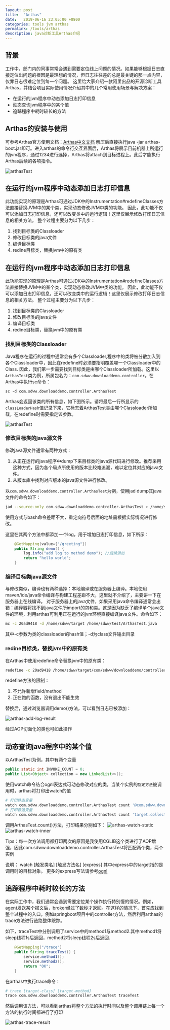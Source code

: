 ```yaml
---
layout: post
title:  "Arthas"
date:   2019-06-16 23:05:00 +0800
categories: tools jvm arthas
permalink: /tools/arthas
description: java诊断工具Arthas介绍
---
```


## 背景
工作中，部门内的同事常常会遇到需要定位线上问题的情况。如果能够根据日志直接定位出问题的根因是最理想的情况，但日志往往差的总是最关键的那一点内容，仅靠日志很难定位到每一个问题。
这里给大家介绍一款阿里出品的开源诊断工具Arthas，并结合项目实际使用情况介绍其中的几个常用使用场景与解决方案：

 - 在运行的jvm程序中动态添加日志打印信息
 - 动态查询jvm程序中的某个值
 - 追踪程序中耗时较长的方法

## Arthas的安装与使用
可参考Arthas官方使用文档：[Arthas中文文档](https://alibaba.github.io/arthas/)
解压后直接执行java -jar arthas-boot.jar即可。进入arthas的命令行交互界面后，Arthas将展示目前机器上所运行的jvm程序，通过1234进行选择，Arthas将attach到目标进程上。此后才能执行Arthas后续的各项指令。

![arthasTest](../resources/img/arthas-attach.png)

## 在运行的jvm程序中动态添加日志打印信息
此功能实现的原理是Arthas可通过JDK中的Instrumentation#redefineClasses方法直接替换JVM中的某个类，实现动态修改JVM中类的功能。
因此，此功能不仅可以添加日志打印信息，还可以改变类中的运行逻辑！这里仅展示修改打印日志信息的相关方法。
整个过程主要分为以下几步：

1. 找到目标类的Classloader
2. 修改目标类的java文件
3. 编译目标类
4. redine目标类，替换jvm中的原有类

## 在运行的jvm程序中动态添加日志打印信息
此功能实现的原理是Arthas可通过JDK中的Instrumentation#redefineClasses方法直接替换JVM中的某个类，实现动态修改JVM中类的功能。
因此，此功能不仅可以添加日志打印信息，还可以改变类中的运行逻辑！这里仅展示修改打印日志信息的相关方法。
整个过程主要分为以下几步：

1. 找到目标类的Classloader
2. 修改目标类的java文件
3. 编译目标类
4. redine目标类，替换jvm中的原有类

### 找到目标类的Classloader
Java程序在运行的过程中通常会有多个Classloader,程序中的类将被分散加入到各个Classloader中，因此在redefine时必须要指明覆盖哪一个Classloader中的Class.
因此，我们第一步需要找到目标类是由哪个Classloader所加载。这里以`ArthasTest`类为例，所属包名为：`com.sdww.downloaddemo.controller`。在Arthas中执行sc命令：
```
sc -d com.sdww.downloaddemo.controller.ArthasTest
```
Arthas会返回该类的所有信息，如下图所示。请将最后一行所显示的`classLoaderHash`值记录下来，它标志着ArthasTest类由哪个Classloader所加载，在redefine时需要指定该参数。

![arthasTest](../resources/img/arthas-class-info.png)

### 修改目标类的java源文件
修改java源文件通常有两种方式：

1. 从正在运行的java程序中dump下来目标类的java源代码进行修改。推荐采用这种方式，因为各个局点所使用的版本比较难追溯，难以定位其对应的java文件。
2. 从版本库中找到对应版本的java源文件进行修改。

以`com.sdww.downloaddemo.controller.ArthasTest`为例，使用jad dump其java文件的命令如下：
``` bash
jad --source-only com.sdww.downloaddemo.controller.ArthasTest > /home/sdww/test/ArthasTest.java
```
使用方式与bash命令差距不大，重定向符号后面的地址需根据实际情况进行修改。

这里在其两个方法中都添加一个log，用于增加日志打印信息，如下所示：
```java
    @GetMapping(value={"/greeting"})
    public String demo() {
        log.info("add log to method demo"); //后续添加
        return "hello world";
    }
```

### 编译目标类java源文件
与修改类似，编译也有两种选择：本地编译或在服务器上编译。本地使用maven/ide/java命令编译与构建工程差距不大，这里就不介绍了，主要讲一下在服务器上在线编译。
对于服务器上的java文件，如果采用java命令编译通常会出错：编译器将找不到java文件所import的包和类。这是因为缺乏了编译单个java文件的环境，利用arthas可利用正在运行的jvm环境直接编译java文件。命令如下：
``` bash
mc -c 20ad9418 -d /home/sdww/target /home/sdww/test/ArthasTest.java
```
其中-c参数为类的classloader的hash值；-d为class文件输出目录

### redine目标类，替换jvm中的原有类
在Arthas中使用redefine命令替换jvm中的原有类：
``` bash
redefine -c 20ad9418 /home/sdww/target/com/sdww/downloaddemo/controller/ArthasTest.class
```
redefine方法的限制：

1. 不允许新增field/method
2. 正在跑的函数，没有退出不能生效

替换后，通过浏览器调用demo()方法，可以看到日志已被添加：

![arthas-add-log-result](../resources/img/arthas-add-log-result.png)

经过AOP切面化的类也可如此操作

## 动态查询java程序中的某个值
以ArthasTest为例，其中有两个变量
``` java
public static int INVOKE_COUNT = 0;
public List<Object> collection = new LinkedList<>();
```
使用watch命令结合ognl表达式可动态修改对应的类，当某个实例的`指定方法`被调用时，arthas将打印出watch的值
``` bash
# 打印静态变量
watch com.sdww.downloaddemo.controller.ArthasTest count '@com.sdww.downloaddemo.controller.ArthasTest@INVOKE_COUNT'
# 打印普通变量
watch com.sdww.downloaddemo.controller.ArthasTest count 'target.collection'
```
调用ArthasTest.count()方法，打印结果分别如下：
![arthas-watch-static](../resources/img/arthas-watch-static.png)
![arthas-watch-inner](../resources/img/arthas-watch-inner.png)

Tips：每一次方法调用都打印两次的原因是我使用CGLIB这个类进行了AOP增强，因此com.sdww.downloaddemo.controller.ArthasTest将匹配两个类，两个实例

说明：
watch [触发类名] [触发方法名] [express]
其中express中的target指的是调用时的目标对象。
更多的express写法请参考[ognl](https://commons.apache.org/proper/commons-ognl/language-guide.html)

## 追踪程序中耗时较长的方法
在实际工作中，我们通常会遇到需要定位某个操作执行特别慢的情况。例如，agent发送某个报文后，broker经过了数秒才返回。在这样的情况下，首先应找到整个过程中的入口，例如springboot项目中的controller方法，然后利用arthas的trace方法进行链路整体跟踪。

如下，traceTest中分别调用了service中的method1与method2.其中method1将sleep线程1s后返回，method2将sleep线程2s后返回.
``` java
    @GetMapping("/trace")
    public String traceTest() {
        service.method1();
        service.method2();
        return "OK";
    }
```
在arthas中执行trace命令：
``` bash
# trace [target-class] [target-method]
trace com.sdww.downloaddemo.controller.ArthasTest traceTest
```
然后调用该方法，可以看到arthas将整个方法的执行时间以及整个调用链上每一个方法的执行时间都进行了打印

![arthas-trace-result](../resources/img/arthas-trace-result.png)